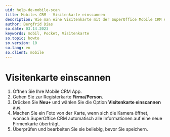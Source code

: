 ```yaml
---
uid: help-de-mobile-scan
title: Mobiles CRM - Visitenkarte einscannen
description: Wie man eine Visitenkarte mit der SuperOffice Mobile CRM App einscannt.
author: Bergfrid Dias
so.date: 03.14.2023
keywords: mobil, Pocket, Visitenkarte
so.topic: howto
so.version: 10
so.lang: en
so.client: mobile
---
```


# Visitenkarte einscannen

1. Öffnen Sie Ihre Mobile CRM App.
1. Gehen Sie zur Registerkarte **Firma/Person**.
1. Drücken Sie **Neu+** und wählen Sie die Option **Visitenkarte einscannen** aus.
1. Machen Sie ein Foto von der Karte, wenn sich die Kamera öffnet, wonach SuperOffice CRM automatisch alle Informationen auf eine neue Firmenkarte überträgt.
1. Überprüfen und bearbeiten Sie sie beliebig, bevor Sie speichern.

<!-- Referenced links -->

<!-- Referenced images -->
